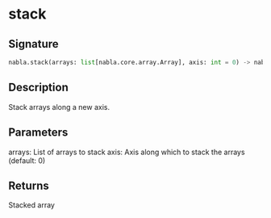 # stack

## Signature

```python
nabla.stack(arrays: list[nabla.core.array.Array], axis: int = 0) -> nabla.core.array.Array
```

## Description

Stack arrays along a new axis.

Parameters
----------
arrays: List of arrays to stack
axis: Axis along which to stack the arrays (default: 0)

Returns
-------
Stacked array

